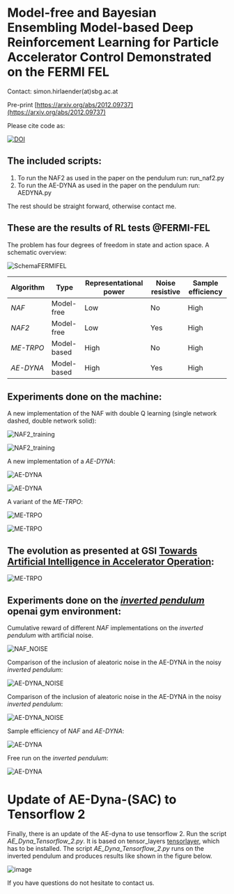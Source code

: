 # Model-free and Bayesian Ensembling Model-based Deep Reinforcement Learning for Particle Accelerator Control Demonstrated on the FERMI FEL

Contact: simon.hirlaender(at)sbg.ac.at

Pre-print
[https://arxiv.org/abs/2012.09737](https://arxiv.org/abs/2012.09737)

Please cite code as:

[![DOI](https://zenodo.org/badge/DOI/10.5281/zenodo.4348989.svg)](https://doi.org/10.5281/zenodo.4348989)

## The included scripts:
1. To run the NAF2 as used in the paper on the pendulum run: run_naf2.py
2. To run the AE-DYNA as used in the paper on the pendulum run: AEDYNA.py

The rest should be straight forward, otherwise contact me.

## These are the results of RL tests @FERMI-FEL
The problem has four degrees of freedom in state and action space.
A schematic overview:

![SchemaFERMIFEL](Figures/SL_Alignment_Scheme.png)

Algorithm | Type | Representational power|Noise resistive|Sample efficiency
------------ | -------------|---------|------------|---------
_NAF_ | Model-free|Low|No|High
_NAF2_ | Model-free|Low|Yes|High
_ME-TRPO_ | Model-based|High|No|High
_AE-DYNA_ | Model-based|High|Yes|High

## Experiments done on the machine:

A new implementation of the NAF with double Q learning (single network dashed, double network solid):

![NAF2_training](Figures/FERMI_all_experiments_NAF_episodes.png)

![NAF2_training](Figures/FERMI_all_experiments_NAF_convergence.png)

A new implementation of a _AE-DYNA_:

![AE-DYNA](Figures/AE-DYNA_observables.png)

![AE-DYNA](Figures/AE-DYNA_verification.png)

A variant of the _ME-TRPO_:

![ME-TRPO](Figures/ME-TRPO_observables.png)

![ME-TRPO](Figures/ME-TRPO_verification.png)

## The evolution as presented at GSI [Towards Artificial Intelligence in Accelerator Operation](https://indico.gsi.de/event/11539/):
![ME-TRPO](Figures/Learning_evolution.png)

## Experiments done on the [_inverted pendulum_](https://gym.openai.com/envs/Pendulum-v0/) openai gym environment:

Cumulative reward of different _NAF_ implementations on the _inverted pendulum_ with artificial noise.

![NAF_NOISE](Figures/Comparison_noise.png)

Comparison of the inclusion of aleatoric noise in the AE-DYNA in the noisy _inverted pendulum_:

![AE-DYNA_NOISE](Figures/Comparison_noise_ae_dyna.png)

Comparison of the inclusion of aleatoric noise in the AE-DYNA in the noisy _inverted pendulum_:

![AE-DYNA_NOISE](Figures/Comparison_models_sizes.png)

Sample efficiency of _NAF_ and _AE-DYNA_:

![AE-DYNA](Figures/Comparison_NAF_AE-DYNA.png)

Free run on the _inverted pendulum_:

![AE-DYNA](Figures/AE-DYNA_free_run_pendulum.png)


# Update of AE-Dyna-(SAC) to Tensorflow 2
Finally, there is an update of the AE-dyna to use tensorflow 2. Run the script _AE_Dyna_Tensorflow_2.py_.
It is based on tensor_layers [tensorlayer](https://github.com/tensorlayer/tensorlayer/tree/reinforcement-learning/), which has to be installed.
The script _AE_Dyna_Tensorflow_2.py_ runs on the inverted pendulum and produces results like shown in the figure below.

![image](https://user-images.githubusercontent.com/22523245/121345395-164c3c80-c925-11eb-97d3-b97c92aad4e9.png)

If you have questions do not hesitate to contact us.